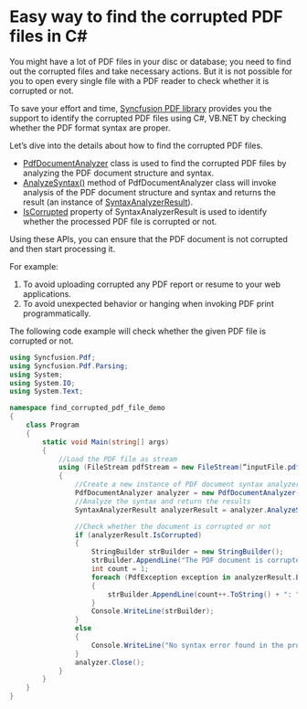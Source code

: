 # Easy way to find the corrupted PDF files in C#

You might have a lot of PDF files in your disc or database; you need to find out the corrupted files and take necessary actions. But it is not possible for you to open every single file with a PDF reader to check whether it is corrupted or not. 

To save your effort and time, [Syncfusion PDF library](https://www.syncfusion.com/pdf-framework/net/pdf-library) provides you the support to identify the corrupted PDF files using C#, VB.NET by checking whether the PDF format syntax are proper. 

Let’s dive into the details about how to find the corrupted PDF files.

* [PdfDocumentAnalyzer](https://help.syncfusion.com/cr/file-formats/Syncfusion.Pdf.Base~Syncfusion.Pdf.Parsing.PdfDocumentAnalyzer.html) class is used to find the corrupted PDF files by analyzing the PDF document structure and syntax. 
* [AnalyzeSyntax()](https://help.syncfusion.com/cr/cref_files/file-formats/Syncfusion.Pdf.Base~Syncfusion.Pdf.Parsing.PdfDocumentAnalyzer~AnalyzeSyntax.html) method of PdfDocumentAnalyzer class will invoke analysis of the PDF document structure and syntax and returns the result (an instance of [SyntaxAnalyzerResult](https://help.syncfusion.com/cr/file-formats/Syncfusion.Pdf.Base~Syncfusion.Pdf.Parsing.SyntaxAnalyzerResult.html)).
* [IsCorrupted](https://help.syncfusion.com/cr/cref_files/file-formats/Syncfusion.Pdf.Base~Syncfusion.Pdf.Parsing.SyntaxAnalyzerResult~IsCorrupted.html) property of SyntaxAnalyzerResult is used to identify whether the processed PDF file is corrupted or not.

Using these APIs, you can ensure that the PDF document is not corrupted and then start processing it.

For example:

1. To avoid uploading corrupted any PDF report or resume to your web applications.
1. To avoid unexpected behavior or hanging when invoking PDF print programmatically.

The following code example will check whether the given PDF file is corrupted or not.

```C#
using Syncfusion.Pdf;
using Syncfusion.Pdf.Parsing;
using System;
using System.IO;
using System.Text;

namespace find_corrupted_pdf_file_demo
{
    class Program
    {
        static void Main(string[] args)
        {
            //Load the PDF file as stream
            using (FileStream pdfStream = new FileStream(“inputFile.pdf", FileMode.Open, FileAccess.Read))
            {
                //Create a new instance of PDF document syntax analyzer.
                PdfDocumentAnalyzer analyzer = new PdfDocumentAnalyzer(pdfStream);
                //Analyze the syntax and return the results
                SyntaxAnalyzerResult analyzerResult = analyzer.AnalyzeSyntax();

                //Check whether the document is corrupted or not
                if (analyzerResult.IsCorrupted)
                {
                    StringBuilder strBuilder = new StringBuilder();
                    strBuilder.AppendLine("The PDF document is corrupted.");
                    int count = 1;
                    foreach (PdfException exception in analyzerResult.Errors)
                    {
                        strBuilder.AppendLine(count++.ToString() + ": " + exception.Message);
                    }
                    Console.WriteLine(strBuilder);
                }
                else
                {
                    Console.WriteLine("No syntax error found in the provided PDF document");
                }
                analyzer.Close();
            }   
        }
    }
}

```


